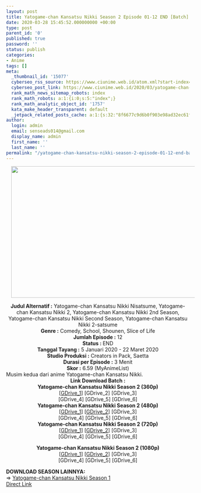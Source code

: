 ```yaml
---
layout: post
title: Yatogame-chan Kansatsu Nikki Season 2 Episode 01-12 END [Batch] Subtitle Indonesia
date: 2020-03-28 15:45:52.000000000 +00:00
type: post
parent_id: '0'
published: true
password: ''
status: publish
categories:
- Anime
tags: []
meta:
  _thumbnail_id: '15077'
  cyberseo_rss_source: https://www.ciunime.web.id/atom.xml?start-index=901&max-results=150
  cyberseo_post_link: https://www.ciunime.web.id/2020/03/yatogame-chan-kansatsu-nikki-season-2.html
  rank_math_news_sitemap_robots: index
  rank_math_robots: a:1:{i:0;s:5:"index";}
  rank_math_analytic_object_id: '1757'
  kata_make_header_transparent: default
  _jetpack_related_posts_cache: a:1:{s:32:"8f6677c9d6b0f903e98ad32ec61f8deb";a:2:{s:7:"expires";i:1651589726;s:7:"payload";a:0:{}}}
author:
  login: admin
  email: senseads014@gmail.com
  display_name: admin
  first_name: ''
  last_name: ''
permalink: "/yatogame-chan-kansatsu-nikki-season-2-episode-01-12-end-batch-subtitle-indonesia/"
---
```

<div class="separator" style="clear: both; text-align: center;"><a href="https://1.bp.blogspot.com/-mjsXAvlxRVg/XhSfNHlThKI/AAAAAAAAdyw/dno2EX_cMgsI42xjvVv_YeTcdvtfFD1HQCLcBGAsYHQ/s1600/Yatogame-chan%2BKansatsu%2BNikki%2BSeason%2B2.jpg" imageanchor="1" style="margin-left: 1em; margin-right: 1em;"><img border="0" data-original-height="720" data-original-width="1280" height="360" src="{{ site.baseurl }}/assets/2020/03/Yatogame-chan%2BKansatsu%2BNikki%2BSeason%2B2.jpg" width="640" /></a></div>
<p>
<div style="text-align: center;"><b>Judul</b><b><b>&nbsp;Alternatif</b>&nbsp;:</b>&nbsp;Yatogame-chan Kansatsu Nikki Nisatsume,&nbsp;Yatogame-chan Kansatsu Nikki 2,&nbsp;Yatogame-chan Kansatsu Nikki 2nd Season, Yatogame-chan Kansatsu Nikki Second Season, Yatogame-chan Kansatsu Nikki 2-satsume</div>
<div style="text-align: center;"><b>Genre :</b>&nbsp;Comedy, School, Shounen, Slice of Life</div>
<div style="text-align: center;"><b>Jumlah Episode :</b>&nbsp;12<br /><b>Status :&nbsp;</b>END<br /><b>Tanggal Tayang :</b>&nbsp;5 Januari 2020&nbsp;- 22 Maret 2020<br /><b>Studio Produksi :</b>&nbsp;Creators in Pack, Saetta<br /><b>Durasi per Episode :</b>&nbsp;3 Menit</div>
<div style="text-align: center;"><b>Skor :</b>&nbsp;6.59 (MyAnimeList)</div>
<div style="text-align: center;"></div>
<div style="text-align: justify;">Musim kedua dari anime&nbsp;Yatogame-chan Kansatsu Nikki.</div>
<div style="text-align: justify;"></div>
<div style="text-align: justify;"></div>
<div style="text-align: center;">
<div style="text-align: center;"><b>Link Download Batch :</b></div>
<div style="text-align: center;">
<div style="text-align: center;"><b>Yatogame-chan Kansatsu Nikki Season 2&nbsp;(360p)</b></div>
</div>
<div style="text-align: center;">[<a href="https://drive.google.com/uc?id=1M3nb60qvCntinf2dmwA4FyyMY6ML-Msf" target="_blank" rel="noopener">GDrive_1</a>] [GDrive_2] [GDrive_3]<br />[GDrive_4] [GDrive_5] [GDrive_6]</div>
<div style="text-align: center;"></div>
<div style="text-align: center;"><b>Yatogame-chan Kansatsu Nikki Season 2&nbsp;(480p)</b><br />[<a href="https://drive.google.com/uc?id=1slYbbiNqz_m98AFnQx77ps6nV8_LI3lP" target="_blank" rel="noopener">GDrive_1</a>] [<a href="https://drive.google.com/uc?id=1j5qP048mFgdZH4TkhjXgnpNIFuw_-aaR" target="_blank" rel="noopener">GDrive_2</a>] [GDrive_3]<br />[GDrive_4] [GDrive_5] [GDrive_6]</div>
<div style="text-align: center;"><b>Yatogame-chan Kansatsu Nikki Season 2&nbsp;(720p)</b><br />[<a href="https://drive.google.com/uc?id=1YqnYUfu42sR_U4NnOA5tNZNSJ6kbUcPr" target="_blank" rel="noopener">GDrive_1</a>] [<a href="https://drive.google.com/uc?id=1Kvaviie1OWg4X0IVO169wBqEYu30R64E" target="_blank" rel="noopener">GDrive_2</a>] [GDrive_3]<br />[GDrive_4] [GDrive_5] [GDrive_6]</p>
<p><b>Yatogame-chan Kansatsu Nikki Season 2&nbsp;(1080p)</b><br />[<a href="https://drive.google.com/uc?id=1d8OQLD24zvciYsvtY2KEXC5Qu9uVyREh" target="_blank" rel="noopener">GDrive_1</a>] [<a href="https://drive.google.com/uc?id=1Zq-3MT0wZuBUTbGF-CwwwxPIN5CpQ2Ym" target="_blank" rel="noopener">GDrive_2</a>] [GDrive_3]<br />[GDrive_4] [GDrive_5] [GDrive_6]
<div style="text-align: left;"></div>
<div style="text-align: left;"></div>
<div style="text-align: left;"><b>DOWNLOAD SEASON LAINNYA:</b></div>
<div style="text-align: left;"></div>
<div style="text-align: left;">=&gt;&nbsp;<a href="https://www.ciunime.web.id/2019/07/yatogame-chan-kansatsu-nikki-episode-01.html" target="_blank" rel="noopener">Yatogame-chan Kansatsu Nikki Season 1</a></div>
<div style="text-align: left;"></div>
</div>
</div>
<link rel="stylesheet" href="https://cdnjs.cloudflare.com/ajax/libs/font-awesome/4.7.0/css/font-awesome.min.css" />
<div class="divbtn"> <a href="https://handymansurrender.com/fihup8buzv?key=94550f7ce39444073321dde3b8782f97" class="btn"><i class="fa fa-download"></i> Direct Link</a> </div>

